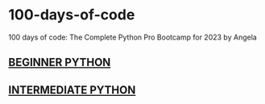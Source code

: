 # 100-days-of-code
100 days of code: The Complete Python Pro Bootcamp for 2023 by Angela

## [BEGINNER PYTHON](./docs/BEGINNER.md)

## [INTERMEDIATE PYTHON](./docs/INTERMEDIATE.md)
